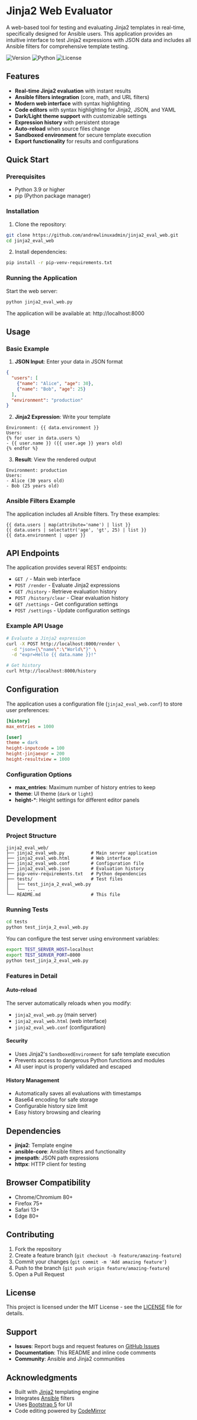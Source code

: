 # Jinja2 Web Evaluator

A web-based tool for testing and evaluating Jinja2 templates in real-time, specifically designed for Ansible users. This application provides an intuitive interface to test Jinja2 expressions with JSON data and includes all Ansible filters for comprehensive template testing.

![Version](https://img.shields.io/badge/version-1.1-blue.svg)
![Python](https://img.shields.io/badge/python-3.7+-green.svg)
![License](https://img.shields.io/badge/license-MIT-blue.svg)

## Features

- **Real-time Jinja2 evaluation** with instant results
- **Ansible filters integration** (core, math, and URL filters)
- **Modern web interface** with syntax highlighting
- **Code editors** with syntax highlighting for Jinja2, JSON, and YAML
- **Dark/Light theme support** with customizable settings
- **Expression history** with persistent storage
- **Auto-reload** when source files change
- **Sandboxed environment** for secure template execution
- **Export functionality** for results and configurations

## Quick Start

### Prerequisites

- Python 3.9 or higher
- pip (Python package manager)

### Installation

1. Clone the repository:
```bash
git clone https://github.com/andrewlinuxadmin/jinja2_eval_web.git
cd jinja2_eval_web
```

2. Install dependencies:
```bash
pip install -r pip-venv-requirements.txt
```

### Running the Application

Start the web server:
```bash
python jinja2_eval_web.py
```

The application will be available at: http://localhost:8000

## Usage

### Basic Example

1. **JSON Input**: Enter your data in JSON format
```json
{
  "users": [
    {"name": "Alice", "age": 30},
    {"name": "Bob", "age": 25}
  ],
  "environment": "production"
}
```

2. **Jinja2 Expression**: Write your template
```jinja2
Environment: {{ data.environment }}
Users:
{% for user in data.users %}
- {{ user.name }} ({{ user.age }} years old)
{% endfor %}
```

3. **Result**: View the rendered output
```
Environment: production
Users:
- Alice (30 years old)
- Bob (25 years old)
```

### Ansible Filters Example

The application includes all Ansible filters. Try these examples:

```jinja2
{{ data.users | map(attribute='name') | list }}
{{ data.users | selectattr('age', 'gt', 25) | list }}
{{ data.environment | upper }}
```

## API Endpoints

The application provides several REST endpoints:

- `GET /` - Main web interface
- `POST /render` - Evaluate Jinja2 expressions
- `GET /history` - Retrieve evaluation history
- `POST /history/clear` - Clear evaluation history
- `GET /settings` - Get configuration settings
- `POST /settings` - Update configuration settings

### Example API Usage

```bash
# Evaluate a Jinja2 expression
curl -X POST http://localhost:8000/render \
  -d "json={\"name\":\"World\"}" \
  -d "expr=Hello {{ data.name }}!"

# Get history
curl http://localhost:8000/history
```

## Configuration

The application uses a configuration file (`jinja2_eval_web.conf`) to store user preferences:

```ini
[history]
max_entries = 1000

[user]
theme = dark
height-inputcode = 100
height-jinjaexpr = 200
height-resultview = 1000
```

### Configuration Options

- **max_entries**: Maximum number of history entries to keep
- **theme**: UI theme (`dark` or `light`)
- **height-***: Height settings for different editor panels

## Development

### Project Structure

```
jinja2_eval_web/
├── jinja2_eval_web.py          # Main server application
├── jinja2_eval_web.html        # Web interface
├── jinja2_eval_web.conf        # Configuration file
├── jinja2_eval_web.json        # Evaluation history
├── pip-venv-requirements.txt   # Python dependencies
├── tests/                      # Test files
│   ├── test_jinja_2_eval_web.py
│   └── ...
└── README.md                   # This file
```

### Running Tests

```bash
cd tests
python test_jinja_2_eval_web.py
```

You can configure the test server using environment variables:
```bash
export TEST_SERVER_HOST=localhost
export TEST_SERVER_PORT=8000
python test_jinja_2_eval_web.py
```

### Features in Detail

#### Auto-reload
The server automatically reloads when you modify:
- `jinja2_eval_web.py` (main server)
- `jinja2_eval_web.html` (web interface)
- `jinja2_eval_web.conf` (configuration)

#### Security
- Uses Jinja2's `SandboxedEnvironment` for safe template execution
- Prevents access to dangerous Python functions and modules
- All user input is properly validated and escaped

#### History Management
- Automatically saves all evaluations with timestamps
- Base64 encoding for safe storage
- Configurable history size limit
- Easy history browsing and clearing

## Dependencies

- **jinja2**: Template engine
- **ansible-core**: Ansible filters and functionality
- **jmespath**: JSON path expressions
- **httpx**: HTTP client for testing

## Browser Compatibility

- Chrome/Chromium 80+
- Firefox 75+
- Safari 13+
- Edge 80+

## Contributing

1. Fork the repository
2. Create a feature branch (`git checkout -b feature/amazing-feature`)
3. Commit your changes (`git commit -m 'Add amazing feature'`)
4. Push to the branch (`git push origin feature/amazing-feature`)
5. Open a Pull Request

## License

This project is licensed under the MIT License - see the [LICENSE](LICENSE) file for details.

## Support

- **Issues**: Report bugs and request features on [GitHub Issues](https://github.com/andrewlinuxadmin/jinja2_eval_web/issues)
- **Documentation**: This README and inline code comments
- **Community**: Ansible and Jinja2 communities

## Acknowledgments

- Built with [Jinja2](https://jinja.palletsprojects.com/) templating engine
- Integrates [Ansible](https://www.ansible.com/) filters
- Uses [Bootstrap 5](https://getbootstrap.com/) for UI
- Code editing powered by [CodeMirror](https://codemirror.net/)

